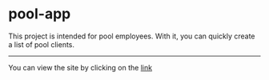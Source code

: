 # pool-app

<p>This project is intended for pool employees. With it, you can quickly create a list of pool clients.<p>
<hr>
  
 <p>You can view the site by clicking on the <a href="https://vladbobarika.github.io/pool-app/"> link</a><p>
